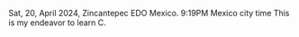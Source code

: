 Sat, 20, April 2024, Zincantepec EDO Mexico. 9:19PM Mexico city time
This is my endeavor to learn C.
